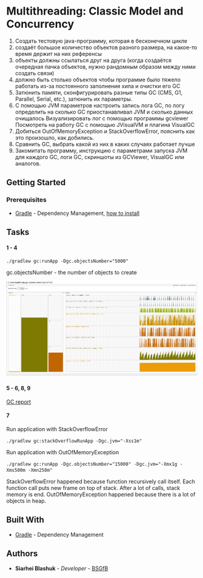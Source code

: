 # Multithreading: Classic Model and Concurrency

1. Создать тестовую java-программу, которая в бесконечном цикле
2. создаёт большое количество объектов разного размера, на какое-то время держит на них референсы
3. объекты должны ссылаться друг на друга (когда создаётся очередная пачка объектов, нужно рандомным образом между ними создать связи)
4. должно быть столько объектов чтобы программе было тяжело работать из-за постоянного заполнения хипа и очистки его GC
5. Затюнить памяти, сконфигурировать разные типы GC (CMS, G1, Parallel, Serial, etc.), затюнить их параметры.
6. С помощью JVM параметров настроить запись лога GC, по логу определить на сколько GC приостанавливал JVM и сколько данных очищалось
Визуализировать лог с помощью программы gcviewer
Посмотреть на работу GC с помощью JVisualVM и плагина VisualGC
7. Добиться OutOfMemoryException и StackOverflowError, пояснить как это произошло, как добились.
8. Сравнить GC, выбрать какой из них в каких случаях работает лучше
9. Закомитать программу, инструкцию с параметрами запуска JVM для каждого GC, логи GC, скриншоты из GCViewer, VisualGC или аналогов.

## Getting Started

### Prerequisites

* [Gradle](https://gradle.org/) - Dependency Management, [how to install](https://gradle.org/install/)

## Tasks
#### 1 - 4
```
./gradlew gc:runApp -Dgc.objectsNumber="5000"
```
gc.objectsNumber - the number of objects to create

![img](docs/visualVM_GC.png)

#### 5 - 6, 8, 9
[GC report](docs/GC.md)


#### 7
Run application with StackOverflowError
```
./gradlew gc:stackOverflowRunApp -Dgc.jvm="-Xss1m"
```

Run application with OutOfMemoryException
```
./gradlew gc:runApp -Dgc.objectsNumber="15000" -Dgc.jvm="-Xmx1g -Xms500m -Xmn250m"
```

StackOverflowError happened because function recursively call itself.
Each function call puts new frame on top of stack. After a lot of calls, stack memory is end.
OutOfMemoryException happened because there is a lot of objects in heap.


## Built With

* [Gradle](https://gradle.org/) - Dependency Management

## Authors

* **Siarhei Blashuk** - *Developer* - [BSGfB](https://github.com/BSGfB)

